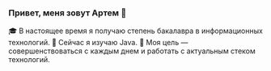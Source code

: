 ### Привет, меня зовут Артем 👋

🎓 В настоящее время я получаю степень бакалавра в информационных технологий.
🌱 Сейчас я изучаю Java.
🎯 Моя цель — совершенствоваться с каждым днем и работать с актуальным стеком технологий.
